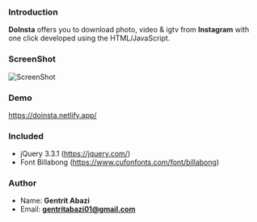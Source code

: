 ### Introduction
**DoInsta** offers you to download photo, video & igtv from **Instagram** with one click developed using the HTML/JavaScript.

### ScreenShot
![ScreenShot](https://i.imgur.com/5VMypfr.gif)

### Demo
https://doinsta.netlify.app/

### Included
* jQuery 3.3.1 (https://jquery.com/)
* Font Billabong (https://www.cufonfonts.com/font/billabong)

### Author
* Name: **Gentrit Abazi**
* Email: **gentritabazi01@gmail.com**
